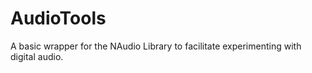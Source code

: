 # AudioTools

A basic wrapper for the NAudio Library to facilitate experimenting with digital audio.